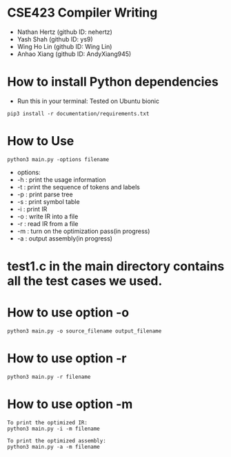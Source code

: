 # CSE423 Compiler Writing 

* Nathan Hertz (github ID: nehertz)
* Yash Shah (github ID: ys9)
* Wing Ho Lin (github ID: Wing Lin)
* Anhao Xiang (github ID: AndyXiang945)

# How to install Python dependencies

* Run this in your terminal: Tested on Ubuntu bionic

```
pip3 install -r documentation/requirements.txt
```

# How to Use
```
python3 main.py -options filename
```
* options: 
* -h : print the usage information
* -t : print the sequence of tokens and labels 
* -p : print parse tree 
* -s : print symbol table
* -i : print IR
* -o : write IR into a file
* -r : read IR from a file
* -m : turn on the optimization pass(in progress)
* -a : output assembly(in progress)

# test1.c in the main directory contains all the test cases we used. 

# How to use option -o
```
python3 main.py -o source_filename output_filename
```
# How to use option -r
```
python3 main.py -r filename
```
# How to use option -m
```
To print the optimized IR: 
python3 main.py -i -m filename
```
```
To print the optimized assembly: 
python3 main.py -a -m filename
```

